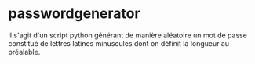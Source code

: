 # passwordgenerator
Il s'agit d'un script python générant de manière aléatoire un mot de passe constitué de lettres latines minuscules dont on définit la longueur au préalable.
